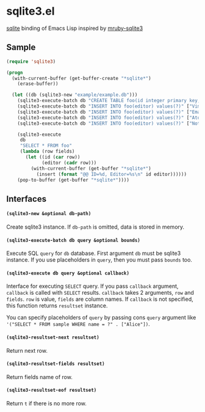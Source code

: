 # sqlite3.el

[sqlite](https://www.sqlite.org/) binding of Emacs Lisp inspired by [mruby-sqlite3](https://github.com/mattn/mruby-sqlite3)

## Sample

``` lisp
(require 'sqlite3)

(progn
  (with-current-buffer (get-buffer-create "*sqlite*")
    (erase-buffer))

  (let ((db (sqlite3-new "example/example.db")))
    (sqlite3-execute-batch db "CREATE TABLE foo(id integer primary key, editor text);")
    (sqlite3-execute-batch db "INSERT INTO foo(editor) values(?)" ["Vim"])
    (sqlite3-execute-batch db "INSERT INTO foo(editor) values(?)" ["Emacs"])
    (sqlite3-execute-batch db "INSERT INTO foo(editor) values(?)" ["Atom"])
    (sqlite3-execute-batch db "INSERT INTO foo(editor) values(?)" ["Notepad"])

    (sqlite3-execute
     db
     "SELECT * FROM foo"
     (lambda (row fields)
       (let ((id (car row))
             (editor (cadr row)))
         (with-current-buffer (get-buffer "*sqlite*")
           (insert (format "@@ ID=%d, Editor=%s\n" id editor))))))
    (pop-to-buffer (get-buffer "*sqlite*"))))
```

## Interfaces

#### `(sqlite3-new &optional db-path)`

Create sqlite3 instance. If `db-path` is omitted, data is stored in memory.

#### `(sqlite3-execute-batch db query &optional bounds)`

Execute SQL `query` for `db` database.
First argument `db` must be sqlite3 instance. If you use placeholders in `query`,
then you must pass `bounds` too.

#### `(sqlite3-execute db query &optional callback)`

Interface for executing `SELECT` query. If you pass `callback` argument,
`callback` is called with `SELECT` results. `callback` takes 2 arguments,
`row` and `fields`. `row` is value, `fields` are column names. If `callback`
is not specified, this function returns `resultset` instance.

You can specify placeholders of `query` by passing cons `query` argument like
`'("SELECT * FROM sample WHERE name = ?" . ["Alice"])`.

#### `(sqlite3-resultset-next resultset)`

Return next row.

#### `(sqlite3-resultset-fields resultset)`

Return fields name of row.

#### `(sqlite3-resultset-eof resultset)`

Return `t` if there is no more row.
